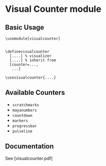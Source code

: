Visual Counter module
=====================

Basic Usage
-----------

    \usemodule[visualcounter]


    \definevisualcounter
      [....] % visualizer
      [....] % inherit from
      [counter=...,
       ...]

    \usevisualcounter{....}

Available Counters
------------------

- `scratchmarks` 
- `mayanumbers`
- `countdown`
- `markers`
- `progressbar`
- `pulseline`

Documentation
--------------

See [visualcounter.pdf]
